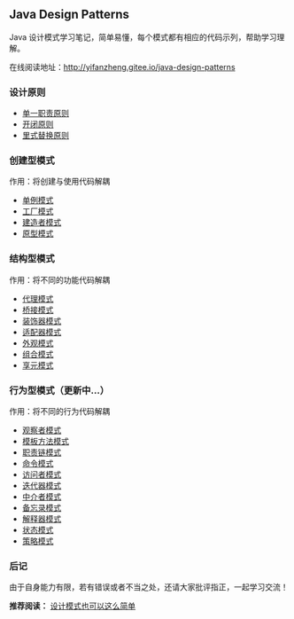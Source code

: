 ## Java Design Patterns 

Java 设计模式学习笔记，简单易懂，每个模式都有相应的代码示列，帮助学习理解。

在线阅读地址：http://yifanzheng.gitee.io/java-design-patterns

### 设计原则

- [单一职责原则](docs/srp.md)
- [开闭原则](docs/ocp.md)
- [里式替换原则](docs/lsp.md)

### 创建型模式

作用：将创建与使用代码解耦

- [单例模式](docss/singleton-pattern.md)
- [工厂模式](docs/factory-pattern.md)
- [建造者模式](docs/builder-pattern.md)
- [原型模式](docs/prototype-pattern.md)

### 结构型模式

作用：将不同的功能代码解耦

- [代理模式](docs/proxy-pattern.md)
- [桥接模式](docs/bridge-pattern.md)
- [装饰器模式](docs/decorator-pattern.md)
- [适配器模式](docs/adapter-pattern.md)
- [外观模式](docs/facade-pattern.md)
- [组合模式](docs/composite-pattern.md)
- [享元模式](docs/flyweight-pattern.md)

### 行为型模式（更新中...）

作用：将不同的行为代码解耦

- [观察者模式](docs/observer-pattern.md)
- [模板方法模式](docs/template-method-pattern.md)
- [职责链模式]()
- [命令模式]()
- [访问者模式]()
- [迭代器模式]()
- [中介者模式]()
- [备忘录模式]()
- [解释器模式]()
- [状态模式]()
- [策略模式]()



### 后记

由于自身能力有限，若有错误或者不当之处，还请大家批评指正，一起学习交流！

**推荐阅读：** [设计模式也可以这么简单](https://www.javadoop.com/post/design-pattern)
